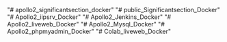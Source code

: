 "# apollo2_significantsection_docker" 
"# public_Significantsection_Docker" 
"# Apollo2_iipsrv_Docker" 
"# Apollo2_Jenkins_Docker" 
"# Apollo2_liveweb_Docker" 
"# Apollo2_Mysql_Docker" 
"# Apollo2_phpmyadmin_Docker" 
"# Colab_liveweb_Docker" 
